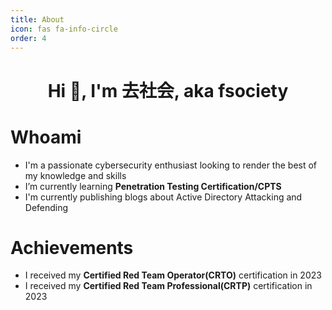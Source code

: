 ```yaml
---
title: About
icon: fas fa-info-circle
order: 4
---
```


<h1 align="center">Hi 👋, I'm 去社会, aka fsociety</h1>


# Whoami
- I'm a passionate cybersecurity enthusiast looking to render the best of my knowledge and skills
- I’m currently learning **Penetration Testing Certification/CPTS**
- I'm currently publishing blogs about Active Directory Attacking and Defending 

# Achievements
- I received my **Certified Red Team Operator(CRTO)** certification in 2023
- I received my **Certified Red Team Professional(CRTP)** certification in 2023